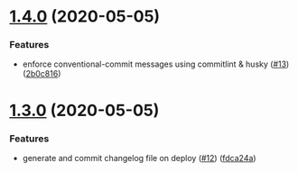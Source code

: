 # [1.4.0](https://github.com/mattwilson1024/npm-test-1/compare/v1.3.0...v1.4.0) (2020-05-05)


### Features

* enforce conventional-commit messages using commitlint & husky ([#13](https://github.com/mattwilson1024/npm-test-1/issues/13)) ([2b0c816](https://github.com/mattwilson1024/npm-test-1/commit/2b0c81618e48a7ad584f2bd4ef35b14eb2ab0e15))

# [1.3.0](https://github.com/mattwilson1024/npm-test-1/compare/v1.2.1...v1.3.0) (2020-05-05)


### Features

* generate and commit changelog file on deploy ([#12](https://github.com/mattwilson1024/npm-test-1/issues/12)) ([fdca24a](https://github.com/mattwilson1024/npm-test-1/commit/fdca24a8dc8e6ae681b42d6a8e7ef3122e64468e))
